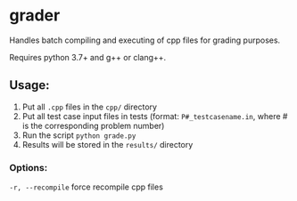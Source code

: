 # grader

Handles batch compiling and executing of cpp files for grading purposes. 

Requires python 3.7+ and g++ or clang++.

## Usage:

1. Put all `.cpp` files in the `cpp/` directory
2. Put all test case input files in tests (format: `P#_testcasename.in`, where # is the corresponding problem number)
3. Run the script `python grade.py`
4. Results will be stored in the `results/` directory 

### Options:
`-r, --recompile` force recompile cpp files


